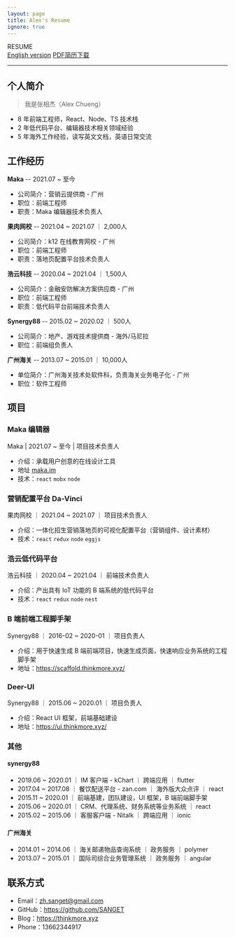 ```yaml
---
layout: page
title: Alex's Resume
ignore: true
---
```


<escape>
  <div class="no-print simple-nav">
    <div class="side-desc">
      RESUME
    </div>
    <a href="/resume_en" class="mr20">English version</a>
    <a href="https://cdn.jsdelivr.net/gh/SANGET/resource@master/files/resume.pdf">PDF简历下载</a>
    <hr />
  </div>
</escape>

## 个人简介

> 我是张相杰（Alex Chueng）

- 8 年前端工程师，React、Node、TS 技术栈
- 2 年低代码平台、编辑器技术相关领域经验
- 5 年海外工作经验，读写英文文档，英语日常交流

## 工作经历

<!-- |公司|行业|职位|职责|时间|
|:--|:--|:--|:--|:--|
|果肉网校 | k12 在线教育 | 前端工程师 | 落地页配置平台技术负责人|2021.04 - 2021.07|
|浩云科技 | 金融安防解决方案供应商 | 高级前端工程师 | 低代码平台前端技术负责人|2020.04 - 2021.04| -->

<!-- ### Maka -->

__Maka__ -- 2021.07 ~ 至今

- 公司简介：营销云提供商 - 广州
- 职位：前端工程师
- 职责：Maka 编辑器技术负责人

<!-- ### 果肉网校 -->

__果肉网校__ -- 2021.04 ~ 2021.07 ｜ 2,000人

- 公司简介：k12 在线教育网校 - 广州
- 职位：前端工程师
- 职责：落地页配置平台技术负责人

<!-- ### 浩云科技 -->

__浩云科技__ -- 2020.04 ~ 2021.04 ｜ 1,500人

- 公司简介：金融安防解决方案供应商 - 广州
- 职位：前端工程师
- 职责：低代码平台前端技术负责人

<!-- ### Synergy88 -->

__Synergy88__ -- 2015.02 ~ 2020.02 ｜ 500人

- 公司简介：地产、游戏技术提供商 - 海外/马尼拉
- 职位：前端组负责人
<!-- - 职责：负责公司前端技术基础建设，团队建设 -->

<!-- ### 广州海关 -->

__广州海关__ -- 2013.07 ~ 2015.01 ｜ 10,000人

- 单位简介：广州海关技术处软件科，负责海关业务电子化 - 广州
- 职位：软件工程师
<!-- - 职责：业务系统原型制作，业务逻辑开发 -->

## 项目

### Maka 编辑器

Maka | 2021.07 ~ 至今 | 项目技术负责人

- 介绍：承载用户创意的在线设计工具
- 地址 [maka.im](https://maka.im)
- 技术：`react` `mobx` `node`

### 营销配置平台 Da-Vinci

果肉网校 ｜ 2021.04 ~ 2021.07 ｜ 项目技术负责人

- 介绍：一体化招生营销落地页的可视化配置平台（营销组件、设计素材）
- 技术：`react` `redux` `node` `eggjs`

### 浩云低代码平台

浩云科技 ｜ 2020.04 ~ 2021.04 ｜ 前端技术负责人

- 介绍：产出具有 IoT 功能的 B 端系统的低代码平台
- 技术：`react` `redux` `node` `nest`

### B 端前端工程脚手架

Synergy88 ｜  2016-02 ~ 2020-01 ｜ 项目负责人

- 介绍：用于快速生成 B 端前端项目，快速生成页面，快速响应业务系统的工程脚手架
- 地址：https://scaffold.thinkmore.xyz/

### Deer-UI

Synergy88 ｜  2015.06 ~ 2020.01 ｜ 项目负责人

- 介绍：React UI 框架，前端基础建设
- 地址：https://ui.thinkmore.xyz/

### 其他

#### synergy88

- 2019.06 ~ 2020.01 ｜ IM 客户端 - kChart ｜ 跨端应用 ｜ flutter
- 2017.04 ~ 2017.08 ｜ 餐饮配送平台 - zan.com ｜ 海外版大众点评 ｜ react
- 2015.11 ~ 2020.01 ｜ 前端基建，团队建设，UI 框架，B 端前端脚手架
- 2015.06 ~ 2020.01 ｜ CRM、代理系统、财务系统等业务系统 ｜ react
- 2015.02 ~ 2015.06 ｜ 客服客户端 - Nitalk ｜ 跨端应用 ｜ ionic

#### 广州海关

- 2014.01 ~ 2014.06 ｜ 海关邮递物品查询系统 ｜ 政务服务 ｜ polymer
- 2013.07 ~ 2015.01 ｜ 国际司综合业务管理系统 ｜ 政务服务 ｜ angular

<!-- |项目/事项|公司|技术|时间线|备注|
|:--|:--|:--|:--|:--|
|前端基建，团队建设 | synergy88 |  | 2015.12 ~ 2020.01|  |
|IM 客户端 - kChart | synergy88 | flutter | 2019.06 ~ 2020.01| 跨端应用 |
|餐饮配送平台 - zan.com | synergy88 | react | 2017.04 ~ 2017.08| 海外版大众点评 |
|业务系统 | synergy88 | react | 2015.06 ~ 2020.01|  |
|客服客户端 - Nitalk | synergy88 | ionic | 2015.02 ~ 2015.06| 跨端应用 |
|海关邮递物品查询系统 | 广州海关 | polymer | 2014.01 ~ 2014.06|  |
|国际司综合业务管理系统 | 广州海关 | angular | 2013.07 ~ 2015.01|  | -->

## 联系方式

- Email：<a href="mailto:zh.sanget@gmail.com" target="_top">zh.sanget@gmail.com</a>
- GitHub：https://github.com/SANGET
- Blog：https://thinkmore.xyz
- Phone：13662344917

<!-- ## 资源

- 页面设计器: https://page-designer.thinkmore.xyz/
- deer-ui: https://ui.thinkmore.xyz/
- B 端脚手架: https://scaffold.thinkmore.xyz/ -->

<!-- ## 教育经历

- 广东轻工职业技术学院 ~ 2013 -->

[request]: https://github.com/minimal-studio/request
[basic-helper]: https://github.com/minimal-studio/basic-helper
[deer-ui]: https://github.com/minimal-studio/deer-ui
[admin-scaffold]: https://github.com/minimal-studio/admin-scaffold
[admin-dashboard]: https://github.com/minimal-studio/admin-dashboard
[elk-chat]: https://github.com/elk-chat/elk_web
[chat-online]: https://chat.thinkmore.xyz/
[dashboard-doc]: https://admin.thinkmore.xyz/
[scaffold-demo]: https://scaffold.thinkmore.xyz/
[ui-doc]: https://ui.thinkmore.xyz/
[refactor-system]: https://thinkmore.xyz/%E9%87%8D%E6%9E%84%E9%A1%B9%E7%9B%AE(%E4%B8%80)
[react-ui-doc]: https://github.com/SANGET/react-ui-doc
[gatsby-theme-elk]: https://github.com/SANGET/react-ui-doc
[linkedIn]: https://www.linkedin.com/in/alex-zhang-391551191/
